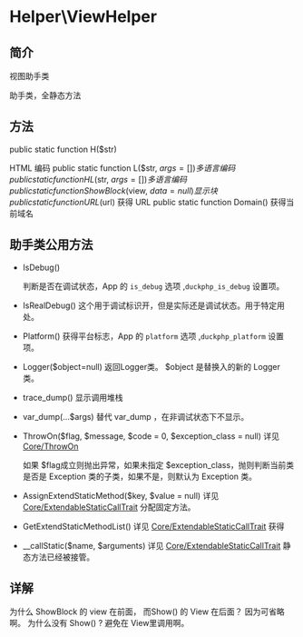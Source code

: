 # Helper\ViewHelper

## 简介

视图助手类

助手类，全静态方法
## 方法

public static function H($str)

HTML 编码
public static function L($str, $args = [])
多语言编码
public static function HL($str, $args = [])
多语言编码
public static function ShowBlock($view, $data = null)
显示块
public static function URL($url)
获得 URL
public static function Domain()
获得当前域名

## 助手类公用方法
- IsDebug()

    判断是否在调试状态，App 的  `is_debug` 选项 ,`duckphp_is_debug` 设置项。
    
- IsRealDebug()
    这个用于调试标识开，但是实际还是调试状态。用于特定用处。
    
- Platform()
    获得平台标志，App 的  `platform` 选项 ,`duckphp_platform` 设置项。
    
- Logger($object=null)
    返回Logger类。
    $object 是替换入的新的 Logger 类。
    
- trace_dump()
    显示调用堆栈
    
- var_dump(...$args)
    替代 var_dump ，在非调试状态下不显示。
    
- ThrowOn($flag, $message, $code = 0, $exception_class = null) 详见 [Core/ThrowOn](Core-ThrowOn.md)

    如果 $flag成立则抛出异常，如果未指定 $exception_class，抛则判断当前类是否是 Exception 类的子类，如果不是，则默认为 Exception 类。    
- AssignExtendStaticMethod($key, $value = null)   详见 [Core/ExtendableStaticCallTrait](Core-ExtendableStaticCallTrait.md)
    分配固定方法。

- GetExtendStaticMethodList() 详见 [Core/ExtendableStaticCallTrait](Core-ExtendableStaticCallTrait.md)
    获得
- \_\_callStatic($name, $arguments) 详见 [Core/ExtendableStaticCallTrait](Core-ExtendableStaticCallTrait.md)
    静态方法已经被接管。
## 详解


为什么 ShowBlock 的 view 在前面， 而Show() 的 View 在后面？ 因为可省略啊。
为什么没有 Show() ? 避免在 View里调用啊。

